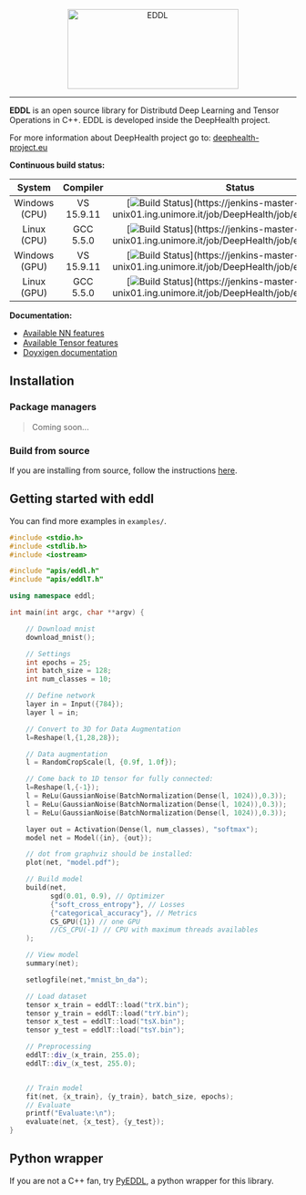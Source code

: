 <p style="text-align: center;">
  <img src="https://raw.githubusercontent.com/salvacarrion/salvacarrion.github.io/master/assets/hot-linking/logo-eddl.png" alt="EDDL" height="140" width="300">
</p>

-----------------

**EDDL** is an open source library for Distributd Deep Learning and Tensor Operations in C++. EDDL is developed inside the DeepHealth project.

For more information about DeepHealth project go to: [deephealth-project.eu](https://deephealth-project.eu/)

**Continuous build status:**

| System  |  Compiler  | Status |
|:-------:|:----------:|:------:|
| Windows (CPU) | VS 15.9.11 | [![Build Status](https://jenkins-master-deephealth-unix01.ing.unimore.it/badge/job/DeepHealth/job/eddl/job/master/windows_end?)](https://jenkins-master-deephealth-unix01.ing.unimore.it/job/DeepHealth/job/eddl/job/master/)      |
| Linux (CPU)   | GCC 5.5.0  | [![Build Status](https://jenkins-master-deephealth-unix01.ing.unimore.it/badge/job/DeepHealth/job/eddl/job/master/linux_end?)](https://jenkins-master-deephealth-unix01.ing.unimore.it/job/DeepHealth/job/eddl/job/master/)        |
| Windows (GPU) | VS 15.9.11 | [![Build Status](https://jenkins-master-deephealth-unix01.ing.unimore.it/badge/job/DeepHealth/job/eddl/job/master/windows_gpu_end?)](https://jenkins-master-deephealth-unix01.ing.unimore.it/job/DeepHealth/job/eddl/job/master/)  |
| Linux (GPU)   | GCC 5.5.0  | [![Build Status](https://jenkins-master-deephealth-unix01.ing.unimore.it/badge/job/DeepHealth/job/eddl/job/master/linux_gpu_end?)](https://jenkins-master-deephealth-unix01.ing.unimore.it/job/DeepHealth/job/eddl/job/master/)    |


**Documentation:**
- [Available NN features](https://github.com/deephealthproject/eddl/blob/master/eddl_progress.md)
- [Available Tensor features](https://github.com/deephealthproject/eddl/blob/master/eddl_progress_tensor.md)
- [Doyxigen documentation](http://imagelab.ing.unimore.it/eddl/)



## Installation

### Package managers

> Coming soon...


### Build from source

If you are installing from source, follow the instructions [here](Installation.md).


## Getting started with eddl

You can find more examples in  `examples/`.

```C++
#include <stdio.h>
#include <stdlib.h>
#include <iostream>

#include "apis/eddl.h"
#include "apis/eddlT.h"

using namespace eddl;

int main(int argc, char **argv) {

    // Download mnist
    download_mnist();

    // Settings
    int epochs = 25;
    int batch_size = 128;
    int num_classes = 10;

    // Define network
    layer in = Input({784});
    layer l = in;  

    // Convert to 3D for Data Augmentation
    l=Reshape(l,{1,28,28});

    // Data augmentation
    l = RandomCropScale(l, {0.9f, 1.0f});

    // Come back to 1D tensor for fully connected:
    l=Reshape(l,{-1});
    l = ReLu(GaussianNoise(BatchNormalization(Dense(l, 1024)),0.3));
    l = ReLu(GaussianNoise(BatchNormalization(Dense(l, 1024)),0.3));
    l = ReLu(GaussianNoise(BatchNormalization(Dense(l, 1024)),0.3));

    layer out = Activation(Dense(l, num_classes), "softmax");
    model net = Model({in}, {out});

    // dot from graphviz should be installed:
    plot(net, "model.pdf");

    // Build model
    build(net,
          sgd(0.01, 0.9), // Optimizer
          {"soft_cross_entropy"}, // Losses
          {"categorical_accuracy"}, // Metrics
          CS_GPU({1}) // one GPU
          //CS_CPU(-1) // CPU with maximum threads availables
    );

    // View model
    summary(net);

    setlogfile(net,"mnist_bn_da");

    // Load dataset
    tensor x_train = eddlT::load("trX.bin");
    tensor y_train = eddlT::load("trY.bin");
    tensor x_test = eddlT::load("tsX.bin");
    tensor y_test = eddlT::load("tsY.bin");

    // Preprocessing
    eddlT::div_(x_train, 255.0);
    eddlT::div_(x_test, 255.0);


    // Train model
    fit(net, {x_train}, {y_train}, batch_size, epochs);
    // Evaluate
    printf("Evaluate:\n");
    evaluate(net, {x_test}, {y_test});
}
```

## Python wrapper

If you are not a C++ fan, try [PyEDDL](https://github.com/deephealthproject/pyeddl), a python wrapper for this library.
